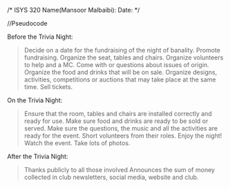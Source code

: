 /*
 ISYS 320
 Name(Mansoor Malbaibi):
 Date: 
*/

//Pseudocode

Before the Trivia Night:

> Decide on a date for the fundraising of the night of banality.
> Promote fundraising.
> Organize the seat, tables and chairs.
> Organize volunteers to help and a MC.
> Come with or questions about issues of origin.
> Organize the food and drinks that will be on sale.
> Organize designs, activities, competitions or auctions that may take place at the same time.
> Sell tickets.


On the Trivia Night:

> Ensure that the room, tables and chairs are installed correctly and ready for use.
> Make sure food and drinks are ready to be sold or served.
> Make sure the questions, the music and all the activities are ready for the event.
> Short volunteers from their roles.
> Enjoy the night!
> Watch the event.
> Take lots of photos.


After the Trivia Night:


> Thanks publicly to all those involved
> Announces the sum of money collected in club newsletters, social media, website and club.
